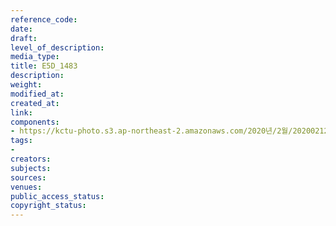 ```yaml
---
reference_code: 
date: 
draft: 
level_of_description: 
media_type: 
title: E5D_1483
description: 
weight: 
modified_at: 
created_at: 
link: 
components:
- https://kctu-photo.s3.ap-northeast-2.amazonaws.com/2020년/2월/20200212_영남대의료원+고공농성+해단집회/E5D_1483.jpg
tags:
- 
creators: 
subjects: 
sources: 
venues: 
public_access_status: 
copyright_status: 
---
```

